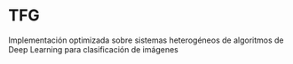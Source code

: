 # TFG
Implementación optimizada sobre sistemas heterogéneos de algoritmos de Deep Learning para clasificación de imágenes

